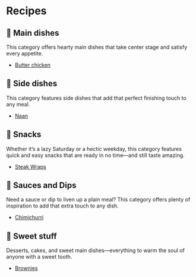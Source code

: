 # Recipes

## 🍛 Main dishes
This category offers hearty main dishes that take center stage and satisfy every appetite.
- [Butter chicken](?recipe=butter-chicken)

## 🍞 Side dishes
This category features side dishes that add that perfect finishing touch to any meal.
- [Naan](?recipe=naan)

## 🌯 Snacks
Whether it’s a lazy Saturday or a hectic weekday, this category features quick and easy snacks that are ready in no time—and still taste amazing.
- [Steak Wraps](?recipe=steak-wraps)

## 🥣 Sauces and Dips
Need a sauce or dip to liven up a plain meal? This category offers plenty of inspiration to add that extra touch to any dish.
- [Chimichurri](?recipe=chimichurri)

## 🍰 Sweet stuff
Desserts, cakes, and sweet main dishes—everything to warm the soul of anyone with a sweet tooth.
- [Brownies](?recipe=brownies)